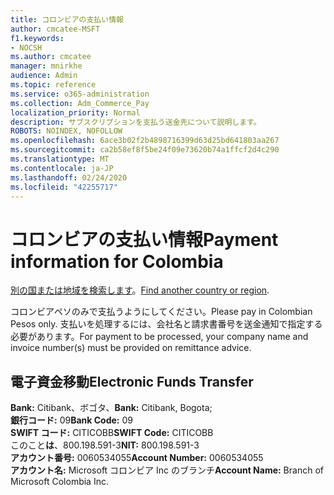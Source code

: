 ```yaml
---
title: コロンビアの支払い情報
author: cmcatee-MSFT
f1.keywords:
- NOCSH
ms.author: cmcatee
manager: mnirkhe
audience: Admin
ms.topic: reference
ms.service: o365-administration
ms.collection: Adm_Commerce_Pay
localization_priority: Normal
description: サブスクリプションを支払う送金先について説明します。
ROBOTS: NOINDEX, NOFOLLOW
ms.openlocfilehash: 6ace3b02f2b4898716399d63d25bd641803aa267
ms.sourcegitcommit: ca2b58ef8f5be24f09e73620b74a1ffcf2d4c290
ms.translationtype: MT
ms.contentlocale: ja-JP
ms.lasthandoff: 02/24/2020
ms.locfileid: "42255717"
---
```

# <a name="payment-information-for-colombia"></a><span data-ttu-id="c401e-103">コロンビアの支払い情報</span><span class="sxs-lookup"><span data-stu-id="c401e-103">Payment information for Colombia</span></span>

<span data-ttu-id="c401e-104">[別の国または地域を検索します](../billing-and-payments/pay-for-your-subscription.md)。</span><span class="sxs-lookup"><span data-stu-id="c401e-104">[Find another country or region](../billing-and-payments/pay-for-your-subscription.md).</span></span>

<span data-ttu-id="c401e-105">コロンビアペソのみで支払うようにしてください。</span><span class="sxs-lookup"><span data-stu-id="c401e-105">Please pay in Colombian Pesos only.</span></span> <span data-ttu-id="c401e-106">支払いを処理するには、会社名と請求書番号を送金通知で指定する必要があります。</span><span class="sxs-lookup"><span data-stu-id="c401e-106">For payment to be processed, your company name and invoice number(s) must be provided on remittance advice.</span></span>

## <a name="electronic-funds-transfer"></a><span data-ttu-id="c401e-107">電子資金移動</span><span class="sxs-lookup"><span data-stu-id="c401e-107">Electronic Funds Transfer</span></span>

<span data-ttu-id="c401e-108">**Bank:** Citibank、ボゴタ、</span><span class="sxs-lookup"><span data-stu-id="c401e-108">**Bank:** Citibank, Bogota;</span></span>  
<span data-ttu-id="c401e-109">**銀行コード:** 09</span><span class="sxs-lookup"><span data-stu-id="c401e-109">**Bank Code:** 09</span></span>  
<span data-ttu-id="c401e-110">**SWIFT コード:** CITICOBB</span><span class="sxs-lookup"><span data-stu-id="c401e-110">**SWIFT Code:** CITICOBB</span></span>  
<span data-ttu-id="c401e-111">このこと**は**、800.198.591-3</span><span class="sxs-lookup"><span data-stu-id="c401e-111">**NIT:** 800.198.591-3</span></span>  
<span data-ttu-id="c401e-112">**アカウント番号:** 0060534055</span><span class="sxs-lookup"><span data-stu-id="c401e-112">**Account Number:** 0060534055</span></span>  
<span data-ttu-id="c401e-113">**アカウント名:** Microsoft コロンビア Inc のブランチ</span><span class="sxs-lookup"><span data-stu-id="c401e-113">**Account Name:** Branch of Microsoft Colombia Inc.</span></span>   
